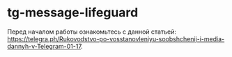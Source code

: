# tg-message-lifeguard
Перед началом работы ознакомьтесь с данной статьей: https://telegra.ph/Rukovodstvo-po-vosstanovleniyu-soobshchenij-i-media-dannyh-v-Telegram-01-17.
